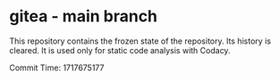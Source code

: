 # gitea - main branch

This repository contains the frozen state of the repository.
Its history is cleared. It is used only for static code
analysis with Codacy.

Commit Time: 1717675177